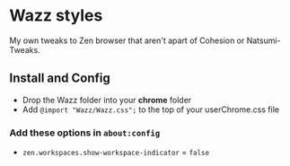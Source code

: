 # Wazz styles
My own tweaks to Zen browser that aren't apart of Cohesion or Natsumi-Tweaks.

## Install and Config
- Drop the Wazz folder into your **chrome** folder
- Add `@import "Wazz/Wazz.css";` to the top of your userChrome.css file

### Add these options in `about:config`

- `zen.workspaces.show-workspace-indicator` = `false`
